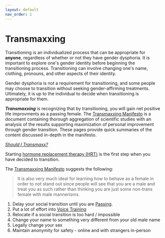 ```yaml
---
layout: default
nav_order: 1
---
```


# Transmaxxing

Transitioning is an individualized process that can be appropriate for **anyone**, regardless of whether or not they have gender dysphoria. It is important to explore one's gender identity before beginning the transitioning process. Transitioning can involve changing one's name, clothing, pronouns, and other aspects of their identity.

Gender dysphoria is not a requirement for transitioning, and some people may choose to transition without seeking gender-affirming treatments. Ultimately, it is up to the individual to decide when transitioning is appropriate for them.

***Transmaxxing*** is recognizing that by transitioning, you will gain net positive life improvments as a passing female. The [Transmaxxing Manifesto]() is a document containing thorough aggregation of scientific studies with an analysis of the results supporting maximization of personal improvement through gender transition. These pages provide quick summaries of the content discussed in-depth in the manifesto.

[*Should I Transmaxx?*](WHY)

Starting [hormone replacement therapy (HRT)](medical/HRT) is the first step when you have decided to transition.

The [Transmaxxing Manifesto]() suggests the following:


> It is also very much ideal for learning how to behave as a female in order to not stand out since people 
will see that you are a male and treat you as such rather than thinking you are just some non-trans 
female with male mannerisms. 

1. Delay your social transition until you are [Passing](passing/PASSING).
2. Put a lot of effort into [Voice Training](VOICE) 
3. Relocate if a social transition is too hard / impossible
5. Change your name to something very different from your old male name
6. Legally change your sex 
7. Maintain anonymity for safety - online and with strangers in-person